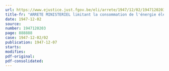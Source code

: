 ```yaml
---
url: https://www.ejustice.just.fgov.be/eli/arrete/1947/12/02/1947120203/justel
title-fr: "ARRETE MINISTERIEL limitant la consommation de l'énergie électrique pour l'éclairage des vitrines et de l'intérieur des magasins"
date: 1947-12-02
source:
number: 1947120203
page: 888888
case: 1947-12-02/02
publication: 1947-12-07
starts:
modifies:
pdf-original:
pdf-consolidated:
---
```


